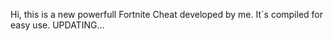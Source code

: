Hi, this is a new powerfull Fortnite Cheat developed by me. It´s compiled for easy use. UPDATING...
